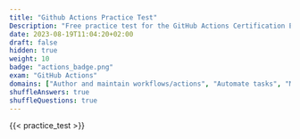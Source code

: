 ```yaml
---
title: "Github Actions Practice Test"
Description: "Free practice test for the GitHub Actions Certification Exam."
date: 2023-08-19T11:04:20+02:00
draft: false
hidden: true
weight: 10
badge: "actions_badge.png"
exam: "GitHub Actions"
domains: ["Author and maintain workflows/actions", "Automate tasks", "Manage GitHub Actions for the enterprise"]
shuffleAnswers: true
shuffleQuestions: true
---
```


{{< practice_test >}}
